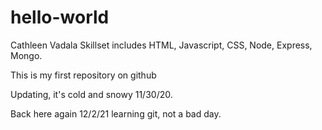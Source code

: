 # hello-world
Cathleen Vadala
Skillset includes HTML, Javascript, CSS, Node, Express, Mongo.

This is my first repository on github 

Updating, it's cold and snowy 11/30/20.

Back here again 12/2/21 learning git, not a bad day.

